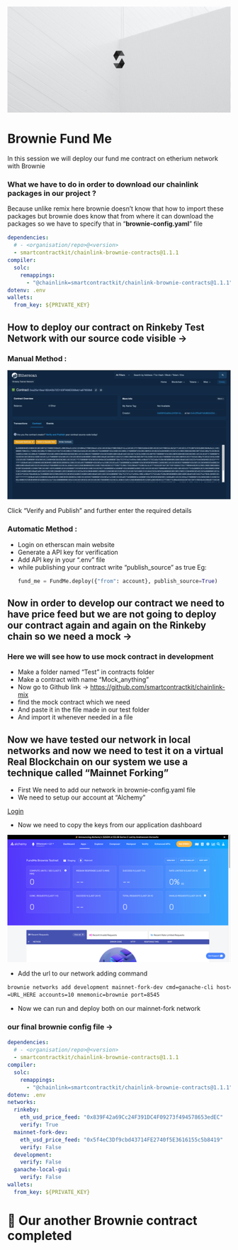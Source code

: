 <img src="Brownie%20Fund%20Me%20aa8ab6a55308470182e8349a0ff8e559/main.png" />

# Brownie Fund Me

In this session we will deploy our fund me contract on etherium network with Brownie

### What we have to do in order to download our chainlink packages in our project ?

Because unlike remix here brownie doesn’t know that how to import these packages but brownie does know that from where it can download the packages so we have to specify that in “**brownie-config.yaml**” file

```yaml
dependencies:
  # - <organisation/repo>@<version>
  - smartcontractkit/chainlink-brownie-contracts@1.1.1
compiler:
  solc:
    remappings:
      - "@chainlink=smartcontractkit/chainlink-brownie-contracts@1.1.1"
dotenv: .env
wallets:
  from_key: ${PRIVATE_KEY}
```

## How to deploy our contract on Rinkeby Test Network with our source code visible →

### Manual Method :

![Screenshot 2022-02-09 at 3.36.23 PM.png](Brownie%20Fund%20Me%20aa8ab6a55308470182e8349a0ff8e559/Screenshot_2022-02-09_at_3.36.23_PM.png)

Click “Verify and Publish” and further enter the required details

### Automatic Method :

- Login on etherscan main website
- Generate a API key for verification
- Add API key in your “.env” file
- while publishing your contract write “publish_source” as true Eg:
  ```python
  fund_me = FundMe.deploy({"from": account}, publish_source=True)
  ```

## Now in order to develop our contract we need to have price feed but we are not going to deploy our contract again and again on the Rinkeby chain so we need a mock →

### Here we will see how to use mock contract in development

- Make a folder named “Test” in contracts folder
- Make a contract with name “Mock_anything”
- Now go to Github link → https://github.com/smartcontractkit/chainlink-mix
- find the mock contract which we need
- And paste it in the file made in our test folder
- And import it whenever needed in a file

## Now we have tested our network in local networks and now we need to test it on a virtual Real Blockchain on our system we use a technique called “Mainnet Forking”

- First We need to add our network in brownie-config.yaml file
- We need to setup our account at “Alchemy”

[Login](https://dashboard.alchemyapi.io/)

- Now we need to copy the keys from our application dashboard

![Screenshot 2022-02-12 at 7.43.59 PM.png](Brownie%20Fund%20Me%20aa8ab6a55308470182e8349a0ff8e559/Screenshot_2022-02-12_at_7.43.59_PM.png)

- Add the url to our network adding command

```bash
brownie networks add development mainnet-fork-dev cmd=ganache-cli host=http://127.0.0.1 fork
=URL_HERE accounts=10 mnemonic=brownie port=8545
```

- Now we can run and deploy both on our mainnet-fork network

### our final brownie config file →

```yaml
dependencies:
  # - <organisation/repo>@<version>
  - smartcontractkit/chainlink-brownie-contracts@1.1.1
compiler:
  solc:
    remappings:
      - "@chainlink=smartcontractkit/chainlink-brownie-contracts@1.1.1"
dotenv: .env
networks:
  rinkeby:
    eth_usd_price_feed: "0x839F42a69Cc24F391DC4F09273f494578653edEC"
    verify: True
  mainnet-fork-dev:
    eth_usd_price_feed: "0x5f4eC3Df9cbd43714FE2740f5E3616155c5b8419"
    verify: False
  development:
    verify: False
  ganache-local-gui:
    verify: False
wallets:
  from_key: ${PRIVATE_KEY}
```

# 🎉 Our another Brownie contract completed

